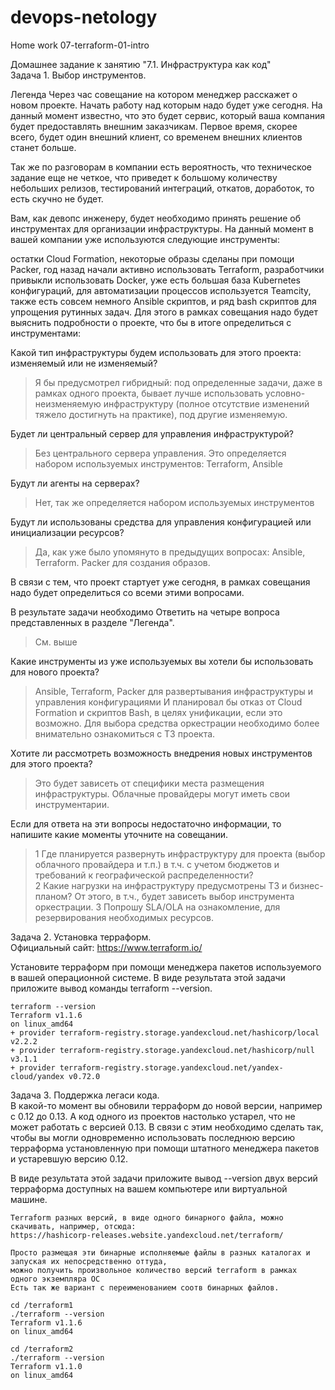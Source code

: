 # devops-netology  
Home work 07-terraform-01-intro

Домашнее задание к занятию "7.1. Инфраструктура как код"  
Задача 1. Выбор инструментов.  

Легенда
Через час совещание на котором менеджер расскажет о новом проекте. Начать работу над которым надо будет уже сегодня. На данный момент известно, что это будет сервис, который ваша компания будет предоставлять внешним заказчикам. Первое время, скорее всего, будет один внешний клиент, со временем внешних клиентов станет больше.

Так же по разговорам в компании есть вероятность, что техническое задание еще не четкое, что приведет к большому количеству небольших релизов, тестирований интеграций, откатов, доработок, то есть скучно не будет.

Вам, как девопс инженеру, будет необходимо принять решение об инструментах для организации инфраструктуры. На данный момент в вашей компании уже используются следующие инструменты:

остатки Сloud Formation,
некоторые образы сделаны при помощи Packer,
год назад начали активно использовать Terraform,
разработчики привыкли использовать Docker,
уже есть большая база Kubernetes конфигураций,
для автоматизации процессов используется Teamcity,
также есть совсем немного Ansible скриптов,
и ряд bash скриптов для упрощения рутинных задач.
Для этого в рамках совещания надо будет выяснить подробности о проекте, что бы в итоге определиться с инструментами:

Какой тип инфраструктуры будем использовать для этого проекта: изменяемый или не изменяемый?
> Я бы предусмотрел гибридный: под определенные задачи, даже в рамках одного проекта, бывает лучше использовать 
> условно-неизменяемую инфраструктуру (полное отсутствие изменений тяжело достигнуть на практике), под другие изменяемую.
 
Будет ли центральный сервер для управления инфраструктурой?
> Без центрального сервера управления. Это определяется набором используемых инструментов: Terraform, Ansible
 
Будут ли агенты на серверах?
> Нет, так же определяется набором используемых инструментов

Будут ли использованы средства для управления конфигурацией или инициализации ресурсов?
> Да, как уже было упомянуто в предыдущих вопросах: Ansible, Terraform. Packer для создания образов.

В связи с тем, что проект стартует уже сегодня, в рамках совещания надо будет определиться со всеми этими вопросами.

В результате задачи необходимо
Ответить на четыре вопроса представленных в разделе "Легенда".
> См. выше

Какие инструменты из уже используемых вы хотели бы использовать для нового проекта?
>Ansible, Terraform, Packer для развертывания инфраструктуры и управления конфигурациями
>И планировал бы отказ от Сloud Formation и скриптов Bash, в целях унификации, если это возможно.
>Для выбора средства оркестрации необходимо более внимательно ознакомиться с ТЗ проекта.

Хотите ли рассмотреть возможность внедрения новых инструментов для этого проекта?
>Это будет зависеть от специфики места размещения инфраструктуры. Облачные провайдеры могут иметь свои инструментарии.

Если для ответа на эти вопросы недостаточно информации, то напишите какие моменты уточните на совещании.
> 1 Где планируется развернуть инфраструктуру для проекта (выбор облачного провайдера и т.п.) 
> в т.ч. с учетом бюджетов и требований к географической распределенности?  
> 2 Какие нагрузки на инфраструктуру предусмотрены ТЗ и бизнес-планом? От этого, в т.ч., будет зависеть выбор инструмента оркестрации.
> 3 Попрошу SLA/OLA на ознакомление, для резервирования необходимых ресурсов. 

Задача 2. Установка терраформ.  
Официальный сайт: https://www.terraform.io/

Установите терраформ при помощи менеджера пакетов используемого в вашей операционной системе. В виде результата этой задачи приложите вывод команды terraform --version.
````
terraform --version
Terraform v1.1.6
on linux_amd64
+ provider terraform-registry.storage.yandexcloud.net/hashicorp/local v2.2.2
+ provider terraform-registry.storage.yandexcloud.net/hashicorp/null v3.1.1
+ provider terraform-registry.storage.yandexcloud.net/yandex-cloud/yandex v0.72.0
````


Задача 3. Поддержка легаси кода.  
В какой-то момент вы обновили терраформ до новой версии, например с 0.12 до 0.13. А код одного из проектов настолько устарел, что не может работать с версией 0.13. В связи с этим необходимо сделать так, чтобы вы могли одновременно использовать последнюю версию терраформа установленную при помощи штатного менеджера пакетов и устаревшую версию 0.12.

В виде результата этой задачи приложите вывод --version двух версий терраформа доступных на вашем компьютере или виртуальной машине.
````
Terraform разных версий, в виде одного бинарного файла, можно скачивать, например, отсюда:
https://hashicorp-releases.website.yandexcloud.net/terraform/

Просто размещая эти бинарные исполняемые файлы в разных каталогах и запуская их непосредственно оттуда,
можно получить произвольное количество версий terraform в рамках одного экземпляра ОС 
Есть так же вариант с переименованием соотв бинарных файлов.

cd /terraform1
./terraform --version
Terraform v1.1.6
on linux_amd64

cd /terraform2
./terraform --version
Terraform v1.1.0
on linux_amd64

````
